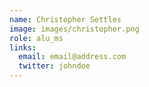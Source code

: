 ```yaml
---
name: Christopher Settles
image: images/christopher.png
role: alu_ms
links:
  email: email@address.com
  twitter: johndoe
---
```

